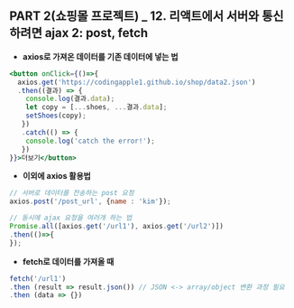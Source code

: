 ## PART 2(쇼핑몰 프로젝트) _ 12. 리액트에서 서버와 통신하려면 ajax 2: post, fetch

- **axios로 가져온 데이터를 기존 데이터에 넣는 법**
```jsx
<button onClick={()=>{
  axios.get('https://codingapple1.github.io/shop/data2.json')
  .then((결과) => {
    console.log(결과.data);
    let copy = [...shoes, ...결과.data];
    setShoes(copy);
   })
   .catch(() => {
    console.log('catch the error!');
   })
}}>더보기</button>
```
- **이외에 axios 활용법**
```jsx
// 서버로 데이터를 전송하는 post 요청
axios.post('/post_url', {name : 'kim'});

// 동시에 ajax 요청을 여러개 하는 법
Promise.all([axios.get('/url1'), axios.get('/url2')])
.then(()=>{
});
```

- **fetch로 데이터를 가져올 때**
```jsx
fetch('/url1')
.then (result => result.json()) // JSON <-> array/object 변환 과정 필요
.then (data => {})
```
